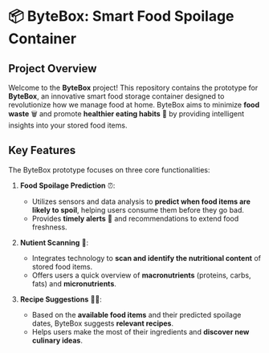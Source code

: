 # 📦 ByteBox: Smart Food Spoilage Container

## Project Overview

Welcome to the **ByteBox** project! This repository contains the prototype for **ByteBox**, an innovative smart food storage container designed to revolutionize how we manage food at home. ByteBox aims to minimize **food waste** 🗑️ and promote **healthier eating habits** 🍎 by providing intelligent insights into your stored food items.

## Key Features

The ByteBox prototype focuses on three core functionalities:

1.  **Food Spoilage Prediction** ⏰:
    * Utilizes sensors and data analysis to **predict when food items are likely to spoil**, helping users consume them before they go bad.
    * Provides **timely alerts** 🔔 and recommendations to extend food freshness.

2.  **Nutient Scanning** 🔬:
    * Integrates technology to **scan and identify the nutritional content** of stored food items.
    * Offers users a quick overview of **macronutrients** (proteins, carbs, fats) and **micronutrients**.

3.  **Recipe Suggestions** 🧑‍🍳:
    * Based on the **available food items** and their predicted spoilage dates, ByteBox suggests **relevant recipes**.
    * Helps users make the most of their ingredients and **discover new culinary ideas**.